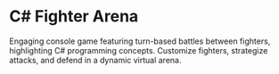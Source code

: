 <h1>C# Fighter Arena</h1>
Engaging console game featuring turn-based battles between fighters, highlighting C# programming concepts. Customize fighters, strategize attacks, and defend in a dynamic virtual arena.
